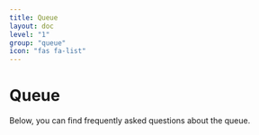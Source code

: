 ```yaml
---
title: Queue
layout: doc
level: "1"
group: "queue"
icon: "fas fa-list"
---
```


# Queue

Below, you can find frequently asked questions about the queue.
